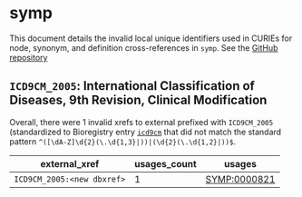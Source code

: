 # symp

This document details the invalid local unique identifiers used in CURIEs
for node, synonym, and definition cross-references in `symp`. See the [GitHub repository](https://github.com/DiseaseOntology/SymptomOntology)


## `ICD9CM_2005`: International Classification of Diseases, 9th Revision, Clinical Modification

Overall, there were 1 invalid
xrefs to external prefixed with `ICD9CM_2005` (standardized to Bioregistry
entry [`icd9cm`]((https://bioregistry.io/icd9cm)) that
did not match the standard pattern `^([\dA-Z]\d{2}(\.\d{1,3}|))|(\d{2}(\.\d{1,2}|))$`.

| external_xref              |   usages_count | usages                                              |
|----------------------------|----------------|-----------------------------------------------------|
| `ICD9CM_2005:<new dbxref>` |              1 | [SYMP:0000821](https://bioregistry.io/SYMP:0000821) |

